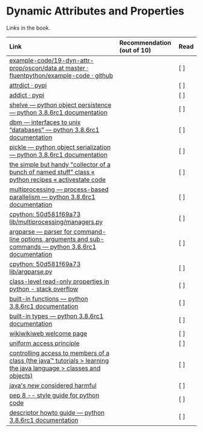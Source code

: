 # Dynamic Attributes and Properties

Links in the book.

| Link    | Recommendation (out of 10)  | Read |
| :-------------|:-----|:----|
|[ example-code/19-dyn-attr-prop/oscon/data at master · fluentpython/example-code · github](  http://bit.ly/1TxUXBP )||[ ]|
|[ attrdict · pypi](  https://pypi.python.org/pypi/attrdict )||[ ]|
|[ addict · pypi](  https://pypi.python.org/pypi/addict )||[ ]|
|[ shelve — python object persistence — python 3.8.6rc1 documentation](  https://docs.python.org/3/library/shelve.html )||[ ]|
|[ dbm — interfaces to unix “databases” — python 3.8.6rc1 documentation](  https://docs.python.org/3/library/dbm.html )||[ ]|
|[ pickle — python object serialization — python 3.8.6rc1 documentation](  https://docs.python.org/3/library/pickle.html )||[ ]|
|[ the simple but handy "collector of a bunch of named stuff" class « python recipes « activestate code](  http://bit.ly/1cPM8T3 )||[ ]|
|[ multiprocessing — process-based parallelism — python 3.8.6rc1 documentation](  http://bit.ly/1cPLZzd )||[ ]|
|[ cpython: 50d581f69a73 lib/multiprocessing/managers.py](  http://bit.ly/1cPM2uJ )||[ ]|
|[ argparse — parser for command-line options, arguments and sub-commands — python 3.8.6rc1 documentation](  http://bit.ly/1cPM1qG )||[ ]|
|[ cpython: 50d581f69a73 lib/argparse.py](  http://bit.ly/1cPM4Ti )||[ ]|
|[ class-level read-only properties in python - stack overflow](  http://bit.ly/1cPMnNZ )||[ ]|
|[ built-in functions — python 3.8.6rc1 documentation](  http://bit.ly/1cPOrpc )||[ ]|
|[ built-in types — python 3.8.6rc1 documentation](  http://bit.ly/1cPOodb )||[ ]|
|[ wikiwikiweb welcome page](  http://bit.ly/1HGvZuA )||[ ]|
|[ uniform access principle](  http://bit.ly/1HGvNvk )||[ ]|
|[ controlling access to members of a class (the java™ tutorials >        learning the java language > classes and objects)](  http://bit.ly/1cPOMIE )||[ ]|
|[ java's <i>new</i> considered harmful](  http://ubm.io/1cPP4PN )||[ ]|
|[ pep 8 -- style guide for python code ](  http://bit.ly/1HGvYH7 )||[ ]|
|[ descriptor howto guide — python 3.8.6rc1 documentation](  https://docs.python.org/3/howto/descriptor.html )||[ ]|